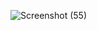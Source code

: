 ![Screenshot (55)](https://github.com/user-attachments/assets/0774397d-0fbb-4c64-8a0a-c32217d50801)

